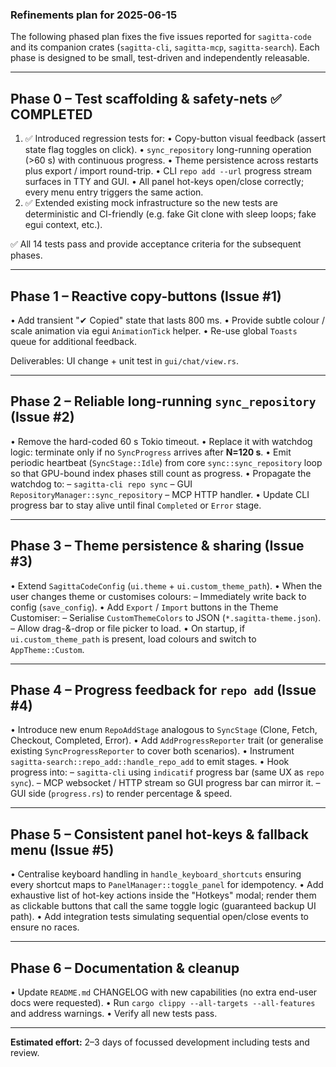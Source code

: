 ### Refinements plan for 2025-06-15

The following phased plan fixes the five issues reported for `sagitta-code` and its companion crates (`sagitta-cli`, `sagitta-mcp`, `sagitta-search`).  Each phase is designed to be small, test-driven and independently releasable.

---

## Phase 0 – Test scaffolding & safety-nets ✅ COMPLETED
1. ✅ Introduced regression tests for:
   • Copy-button visual feedback (assert state flag toggles on click).
   • `sync_repository` long-running operation (>60 s) with continuous progress.
   • Theme persistence across restarts plus export / import round-trip.
   • CLI `repo add --url` progress stream surfaces in TTY and GUI.
   • All panel hot-keys open/close correctly; every menu entry triggers the same action.
2. ✅ Extended existing mock infrastructure so the new tests are deterministic and CI-friendly (e.g. fake Git clone with sleep loops; fake egui context, etc.).

✅ All 14 tests pass and provide acceptance criteria for the subsequent phases.

---

## Phase 1 – Reactive copy-buttons (Issue #1)
• Add transient "✔ Copied" state that lasts 800 ms.
• Provide subtle colour / scale animation via egui `AnimationTick` helper.
• Re-use global `Toasts` queue for additional feedback.

Deliverables: UI change + unit test in `gui/chat/view.rs`.

---

## Phase 2 – Reliable long-running `sync_repository` (Issue #2)
• Remove the hard-coded 60 s Tokio timeout.
• Replace it with watchdog logic: terminate only if no `SyncProgress` arrives after **N=120 s**.
• Emit periodic heartbeat (`SyncStage::Idle`) from core `sync::sync_repository` loop so that GPU-bound index phases still count as progress.
• Propagate the watchdog to:
  – `sagitta-cli repo sync`
  – GUI `RepositoryManager::sync_repository`
  – MCP HTTP handler.
• Update CLI progress bar to stay alive until final `Completed` or `Error` stage.

---

## Phase 3 – Theme persistence & sharing (Issue #3)
• Extend `SagittaCodeConfig` (`ui.theme` + `ui.custom_theme_path`).
• When the user changes theme or customises colours:
  – Immediately write back to config (`save_config`).
• Add `Export` / `Import` buttons in the Theme Customiser:
  – Serialise `CustomThemeColors` to JSON (`*.sagitta-theme.json`).
  – Allow drag-&-drop or file picker to load.
• On startup, if `ui.custom_theme_path` is present, load colours and switch to `AppTheme::Custom`.

---

## Phase 4 – Progress feedback for `repo add` (Issue #4)
• Introduce new enum `RepoAddStage` analogous to `SyncStage` (Clone, Fetch, Checkout, Completed, Error).
• Add `AddProgressReporter` trait (or generalise existing `SyncProgressReporter` to cover both scenarios).
• Instrument `sagitta-search::repo_add::handle_repo_add` to emit stages.
• Hook progress into:
  – `sagitta-cli` using `indicatif` progress bar (same UX as `repo sync`).
  – MCP websocket / HTTP stream so GUI progress bar can mirror it.
  – GUI side (`progress.rs`) to render percentage & speed.

---

## Phase 5 – Consistent panel hot-keys & fallback menu (Issue #5)
• Centralise keyboard handling in `handle_keyboard_shortcuts` ensuring every shortcut maps to `PanelManager::toggle_panel` for idempotency.
• Add exhaustive list of hot-key actions inside the "Hotkeys" modal; render them as clickable buttons that call the same toggle logic (guaranteed backup UI path).
• Add integration tests simulating sequential open/close events to ensure no races.

---

## Phase 6 – Documentation & cleanup
• Update `README.md` CHANGELOG with new capabilities (no extra end-user docs were requested).
• Run `cargo clippy --all-targets --all-features` and address warnings.
• Verify all new tests pass.

---

**Estimated effort:** 2–3 days of focussed development including tests and review. 